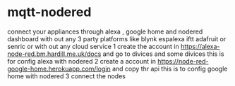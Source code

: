 # mqtt-nodered
connect your appliances  through alexa , google home and nodered dashboard with out any 3 party platforms like blynk espalexa iftt adafruit or senric or with out any cloud service
1 create the account in https://alexa-node-red.bm.hardill.me.uk/docs and go to divices and some divices this is for config alexa with nodered
2 create a account in https://node-red-google-home.herokuapp.com/login and copy thr api this is to config google home with nodered
3 connect the nodes 
